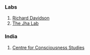 ### Labs

1. [Richard Davidson](https://www.waisman.wisc.edu/staff/davidson-richard/)
2. [The Jha Lab](https://lab.amishi.com/)




### India
1. [Centre for Consciousness Studies](https://ccswebin.com/)
